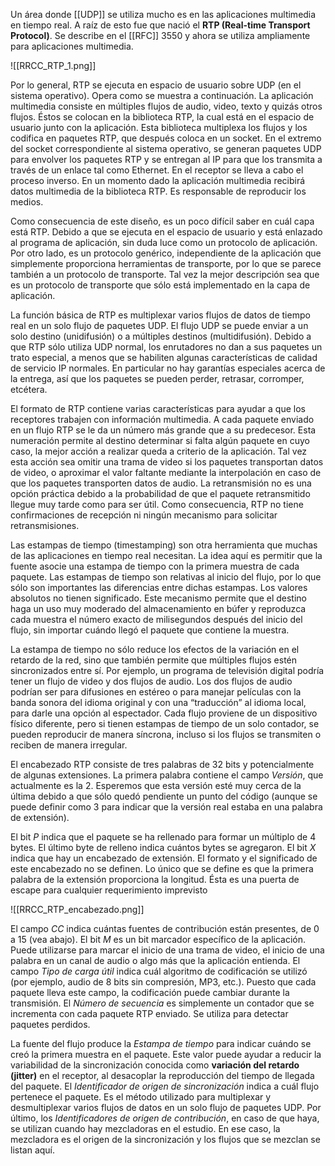 Un área donde [[UDP]] se utiliza mucho es en las aplicaciones multimedia en tiempo real. A raíz de esto fue que nació el **RTP (Real-time Transport Protocol)**. Se describe en el [[RFC]] 3550 y ahora se utiliza ampliamente para aplicaciones multimedia. 

![[RRCC_RTP_1.png]]

Por lo general, RTP se ejecuta en espacio de usuario sobre UDP (en el sistema operativo). Opera como se muestra a continuación. La aplicación multimedia consiste en múltiples flujos de audio, video, texto y quizás otros flujos. Éstos se colocan en la biblioteca RTP, la cual está en el espacio de usuario junto con la aplicación. Esta biblioteca multiplexa los flujos y los codifica en paquetes RTP, que después coloca en un socket. En el extremo del socket correspondiente al sistema operativo, se generan paquetes UDP para envolver los paquetes RTP y se entregan al IP para que los transmita a través de un enlace tal como Ethernet. En el receptor se lleva a cabo el proceso inverso. En un momento dado la aplicación multimedia recibirá datos multimedia de la biblioteca RTP. Es responsable de reproducir los medios.

Como consecuencia de este diseño, es un poco difícil saber en cuál capa está RTP. Debido a que se ejecuta en el espacio de usuario y está enlazado al programa de aplicación, sin duda luce como un protocolo de aplicación. Por otro lado, es un protocolo genérico, independiente de la aplicación que simplemente proporciona herramientas de transporte, por lo que se parece también a un protocolo de transporte. Tal vez la mejor descripción sea que es un protocolo de transporte que sólo está implementado en la capa de aplicación.

La función básica de RTP es multiplexar varios flujos de datos de tiempo real en un solo flujo de paquetes UDP. El flujo UDP se puede enviar a un solo destino (unidifusión) o a múltiples destinos (multidifusión). Debido a que RTP sólo utiliza UDP normal, los enrutadores no dan a sus paquetes un trato especial, a menos que se habiliten algunas características de calidad de servicio IP normales. En particular no hay garantías especiales acerca de la entrega, así que los paquetes se pueden perder, retrasar, corromper, etcétera.

El formato de RTP contiene varias características para ayudar a que los receptores trabajen con información multimedia. A cada paquete enviado en un flujo RTP se le da un número más grande que a su predecesor. Esta numeración permite al destino determinar si falta algún paquete en cuyo caso, la mejor acción a realizar queda a criterio de la aplicación. Tal vez esta acción sea omitir una trama de video si los paquetes transportan datos de video, o aproximar el valor faltante mediante la interpolación en caso de que los paquetes transporten datos de audio. La retransmisión no es una opción práctica debido a la probabilidad de que el paquete retransmitido llegue muy tarde como para ser útil. Como consecuencia, RTP no tiene confirmaciones de recepción ni ningún mecanismo para solicitar retransmisiones.

Las estampas de tiempo (timestamping) son otra herramienta que muchas de las aplicaciones en tiempo real necesitan. La idea aquí es permitir que la fuente asocie una estampa de tiempo con la primera muestra de cada paquete. Las estampas de tiempo son relativas al inicio del flujo, por lo que sólo son importantes las diferencias entre dichas estampas. Los valores absolutos no tienen significado. Este mecanismo permite que el destino haga un uso muy moderado del almacenamiento en búfer y reproduzca cada muestra el número exacto de milisegundos después del inicio del flujo, sin importar cuándo llegó el paquete que contiene la muestra.

La estampa de tiempo no sólo reduce los efectos de la variación en el retardo de la red, sino que también permite que múltiples flujos estén sincronizados entre sí. Por ejemplo, un programa de televisión digital podría tener un flujo de video y dos flujos de audio. Los dos flujos de audio podrían ser para difusiones en estéreo o para manejar películas con la banda sonora del idioma original y con una “traducción” al idioma local, para darle una opción al espectador. Cada flujo proviene de un dispositivo físico diferente, pero si tienen estampas de tiempo de un solo contador, se pueden reproducir de manera síncrona, incluso si los flujos se transmiten o reciben de manera irregular.

El encabezado RTP consiste de tres palabras de 32 bits y potencialmente de algunas extensiones. La primera palabra contiene el campo *Versión*, que actualmente es la 2. Esperemos que esta versión esté muy cerca de la última debido a que sólo quedó pendiente un punto del código (aunque se puede definir como 3 para indicar que la versión real estaba en una palabra de extensión).

El bit *P* indica que el paquete se ha rellenado para formar un múltiplo de 4 bytes. El último byte de relleno indica cuántos bytes se agregaron. El bit *X* indica que hay un encabezado de extensión. El formato y el significado de este encabezado no se definen. Lo único que se define es que la primera palabra de la extensión proporciona la longitud. Ésta es una puerta de escape para cualquier requerimiento imprevisto

![[RRCC_RTP_encabezado.png]]

El campo *CC* indica cuántas fuentes de contribución están presentes, de 0 a 15 (vea abajo). El bit *M* es un bit marcador específico de la aplicación. Puede utilizarse para marcar el inicio de una trama de video, el inicio de una palabra en un canal de audio o algo más que la aplicación entienda. El campo *Tipo de carga útil* indica cuál algoritmo de codificación se utilizó (por ejemplo, audio de 8 bits sin compresión, MP3, etc.). Puesto que cada paquete lleva este campo, la codificación puede cambiar durante la transmisión. El *Número de secuencia* es simplemente un contador que se incrementa con cada paquete RTP enviado. Se utiliza para detectar paquetes perdidos.

La fuente del flujo produce la *Estampa de tiempo* para indicar cuándo se creó la primera muestra en el paquete. Este valor puede ayudar a reducir la variabilidad de la sincronización conocida como **variación del retardo (jitter)** en el receptor, al desacoplar la reproducción del tiempo de llegada del paquete. El *Identificador de origen de sincronización* indica a cuál flujo pertenece el paquete. Es el método utilizado para multiplexar y desmultiplexar varios flujos de datos en un solo flujo de paquetes UDP. Por último, los *Identificadores de origen de contribución*, en caso de que haya, se utilizan cuando hay mezcladoras en el estudio. En ese caso, la mezcladora es el origen de la sincronización y los flujos que se mezclan se listan aquí.